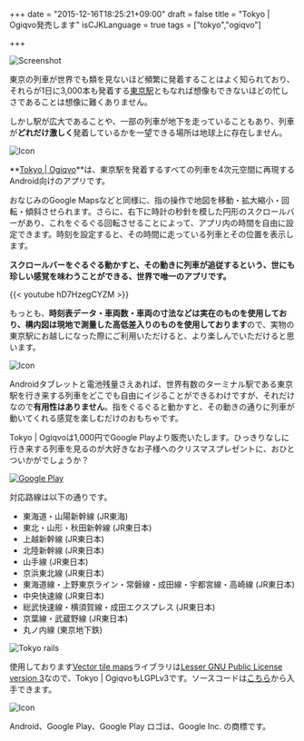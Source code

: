+++
date = "2015-12-16T18:25:21+09:00"
draft = false
title = "Tokyo | Ogiqvo発売します"
isCJKLanguage = true
tags = ["tokyo","ogiqvo"]

+++

![Screenshot](/img/feature_graphic.png)

東京の列車が世界でも類を見ないほど頻繁に発着することはよく知られており、それらが1日に3,000本も発着する[東京駅](https://ja.wikipedia.org/wiki/%E6%9D%B1%E4%BA%AC%E9%A7%85)ともなれば想像もできないほどの忙しさであることは想像に難くありません。

しかし駅が広大であることや、一部の列車が地下を走っていることもあり、列車が**どれだけ激しく**発着しているかを一望できる場所は地球上に存在しません。

![Icon](/img/raster-tokyo.png)

**[Tokyo | Ogiqvo](https://play.google.com/store/apps/details?id=com.ogiqvo.view.tokyo)**は、東京駅を発着するすべての列車を4次元空間に再現するAndroid向けのアプリです。

おなじみのGoogle Mapsなどと同様に、指の操作で地図を移動・拡大縮小・回転・傾斜させられます。さらに、右下に時計の秒針を模した円形のスクロールバーがあり、これをぐるぐる回転させることによって、アプリ内の時間を自由に設定できます。時刻を設定すると、その時間に走っている列車とその位置を表示します。

**スクロールバーをぐるぐる動かすと、その動きに列車が追従するという、世にも珍しい感覚を味わうことができる、世界で唯一のアプリです。**

{{< youtube hD7HzegCYZM >}}

もっとも、**時刻表データ・車両数・車両の寸法などは実在のものを使用しており、構内図は現地で測量した高低差入りのものを使用しております**ので、実物の東京駅にお越しになった際にご利用いただけると、より楽しんでいただけると思います。

![Icon](/img/expand_and_rotate.png)

Androidタブレットと電池残量さえあれば、世界有数のターミナル駅である東京駅を行き来する列車をどこでも自由にイジることができるわけですが、それだけなので**有用性はありません**。指をぐるぐると動かすと、その動きの通りに列車が動いてくれる感覚を楽しむだけのおもちゃです。

Tokyo | Ogiqvoは1,000円でGoogle Playより販売いたします。ひっきりなしに行き来する列車を見るのが大好きなお子様へのクリスマスプレゼントに、おひとついかがでしょうか？

[![Google Play](/img/ja-play-badge.png)](https://play.google.com/store/apps/details?id=com.ogiqvo.view.tokyo)

対応路線は以下の通りです。

* 東海道・山陽新幹線 (JR東海)
* 東北・山形・秋田新幹線 (JR東日本)
* 上越新幹線 (JR東日本)
* 北陸新幹線 (JR東日本)
* 山手線 (JR東日本)
* 京浜東北線 (JR東日本)
* 東海道線・上野東京ライン・常磐線・成田線・宇都宮線・高崎線 (JR東日本)
* 中央快速線 (JR東日本)
* 総武快速線・横須賀線・成田エクスプレス (JR東日本)
* 京葉線・武蔵野線 (JR東日本)
* 丸ノ内線 (東京地下鉄)

![Tokyo rails](/img/tokyo-rails.png)

使用しております[Vector tile maps](https://github.com/opensciencemap/vtm)ライブラリは[Lesser GNU Public License version 3](http://www.gnu.org/licenses/lgpl-3.0.html)なので、Tokyo | OgiqvoもLGPLv3です。ソースコードは[こちら](https://github.com/ogiqvo/ogiqvo.com-opensciencemap-lgplv3)から入手できます。

![Icon](/img/icon_144.png)

Android、Google Play、Google Play ロゴは、Google Inc. の商標です。

